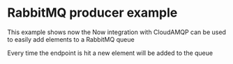 # RabbitMQ producer example

This example shows now the Now integration with CloudAMQP can be used to easily
add elements to a RabbitMQ queue

Every time the endpoint is hit a new element will be added to the queue
